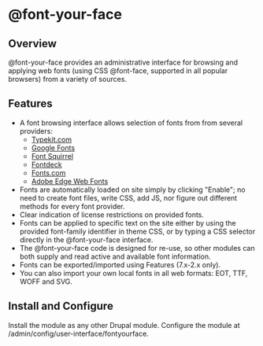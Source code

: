 # @font-your-face

## Overview

@font-your-face provides an administrative interface for browsing and applying web fonts (using CSS @font-face, supported in all popular browsers) from a variety of sources.

## Features

* A font browsing interface allows selection of fonts from from several providers:
  - [Typekit.com](http://typekit.com/)
  - [Google Fonts](http://www.google.com/webfonts)
  - [Font Squirrel](http://www.fontsquirrel.com/)
  - [Fontdeck](http://fontdeck.com/)
  - [Fonts.com](http://webfonts.fonts.com/)
  - [Adobe Edge Web Fonts](http://html.adobe.com/edge/webfonts/)
* Fonts are automatically loaded on site simply by clicking "Enable"; no need to create font files, write CSS, add JS, nor figure out different methods for every font provider.
* Clear indication of license restrictions on provided fonts.
* Fonts can be applied to specific text on the site either by using the provided font-family identifier in theme CSS, or by typing a CSS selector directly in the @font-your-face interface.
* The @font-your-face code is designed for re-use, so other modules can both supply and read active and available font information.
* Fonts can be exported/imported using Features (7.x-2.x only).
* You can also import your own local fonts in all web formats: EOT, TTF, WOFF and SVG.

## Install and Configure

Install the module as any other Drupal module. Configure the module at /admin/config/user-interface/fontyourface.
